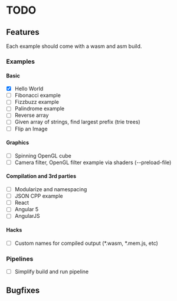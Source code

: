# TODO

## Features
Each example should come with a wasm and asm build.

### Examples
#### Basic
- [x] Hello World
- [ ] Fibonacci example
- [ ] Fizzbuzz example
- [ ] Palindrome example
- [ ] Reverse array
- [ ] Given array of strings, find largest prefix (trie trees)
- [ ] Flip an Image

#### Graphics
- [ ] Spinning OpenGL cube
- [ ] Camera filter, OpenGL filter example via shaders (--preload-file)

#### Compilation and 3rd parties 
- [ ] Modularize and namespacing 
- [ ] JSON CPP example
- [ ] React
- [ ] Angular 5
- [ ] AngularJS

#### Hacks
- [ ] Custom names for compiled output (*.wasm, *.mem.js, etc)

### Pipelines
- [ ] Simplify build and run pipeline

## Bugfixes

